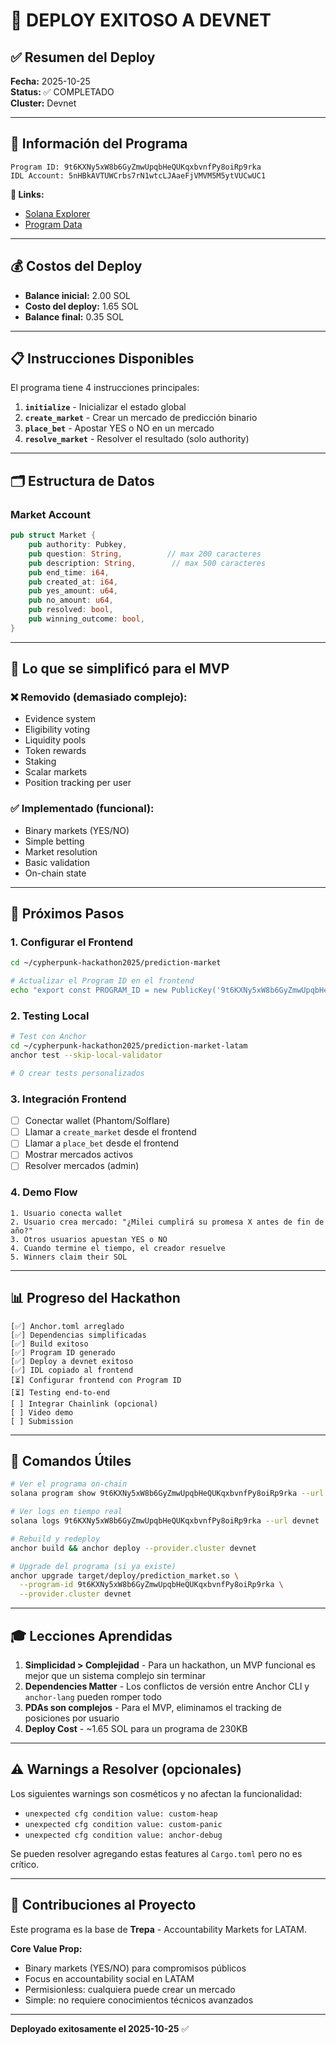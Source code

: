 # 🎉 DEPLOY EXITOSO A DEVNET

## ✅ Resumen del Deploy

**Fecha:** 2025-10-25  
**Status:** ✅ COMPLETADO  
**Cluster:** Devnet

---

## 📍 Información del Programa

```
Program ID: 9t6KXNy5xW8b6GyZmwUpqbHeQUKqxbvnfPy8oiRp9rka
IDL Account: 5nHBkAVTUWCrbs7rN1wtcLJAaeFjVMVM5M5ytVUCwUC1
```

**🔗 Links:**
- [Solana Explorer](https://explorer.solana.com/address/9t6KXNy5xW8b6GyZmwUpqbHeQUKqxbvnfPy8oiRp9rka?cluster=devnet)
- [Program Data](https://explorer.solana.com/address/2zzuH41UoqoPcD5ja5cia4zxdRNMtV1qm3YwyunZVUxL?cluster=devnet)

---

## 💰 Costos del Deploy

- **Balance inicial:** 2.00 SOL
- **Costo del deploy:** 1.65 SOL
- **Balance final:** 0.35 SOL

---

## 📋 Instrucciones Disponibles

El programa tiene 4 instrucciones principales:

1. **`initialize`** - Inicializar el estado global
2. **`create_market`** - Crear un mercado de predicción binario
3. **`place_bet`** - Apostar YES o NO en un mercado
4. **`resolve_market`** - Resolver el resultado (solo authority)

---

## 🗂️ Estructura de Datos

### Market Account
```rust
pub struct Market {
    pub authority: Pubkey,
    pub question: String,          // max 200 caracteres
    pub description: String,        // max 500 caracteres
    pub end_time: i64,
    pub created_at: i64,
    pub yes_amount: u64,
    pub no_amount: u64,
    pub resolved: bool,
    pub winning_outcome: bool,
}
```

---

## 🎯 Lo que se simplificó para el MVP

### ❌ Removido (demasiado complejo):
- Evidence system
- Eligibility voting
- Liquidity pools
- Token rewards
- Staking
- Scalar markets
- Position tracking per user

### ✅ Implementado (funcional):
- Binary markets (YES/NO)
- Simple betting
- Market resolution
- Basic validation
- On-chain state

---

## 🚀 Próximos Pasos

### 1. Configurar el Frontend
```bash
cd ~/cypherpunk-hackathon2025/prediction-market

# Actualizar el Program ID en el frontend
echo "export const PROGRAM_ID = new PublicKey('9t6KXNy5xW8b6GyZmwUpqbHeQUKqxbvnfPy8oiRp9rka');" > src/lib/program/constants.ts
```

### 2. Testing Local
```bash
# Test con Anchor
cd ~/cypherpunk-hackathon2025/prediction-market-latam
anchor test --skip-local-validator

# O crear tests personalizados
```

### 3. Integración Frontend
- [ ] Conectar wallet (Phantom/Solflare)
- [ ] Llamar a `create_market` desde el frontend
- [ ] Llamar a `place_bet` desde el frontend
- [ ] Mostrar mercados activos
- [ ] Resolver mercados (admin)

### 4. Demo Flow
```
1. Usuario conecta wallet
2. Usuario crea mercado: "¿Milei cumplirá su promesa X antes de fin de año?"
3. Otros usuarios apuestan YES o NO
4. Cuando termine el tiempo, el creador resuelve
5. Winners claim their SOL
```

---

## 📊 Progreso del Hackathon

```
[✅] Anchor.toml arreglado
[✅] Dependencias simplificadas
[✅] Build exitoso
[✅] Program ID generado
[✅] Deploy a devnet exitoso
[✅] IDL copiado al frontend
[⏳] Configurar frontend con Program ID
[⏳] Testing end-to-end
[ ] Integrar Chainlink (opcional)
[ ] Video demo
[ ] Submission
```

---

## 🔧 Comandos Útiles

```bash
# Ver el programa on-chain
solana program show 9t6KXNy5xW8b6GyZmwUpqbHeQUKqxbvnfPy8oiRp9rka --url devnet

# Ver logs en tiempo real
solana logs 9t6KXNy5xW8b6GyZmwUpqbHeQUKqxbvnfPy8oiRp9rka --url devnet

# Rebuild y redeploy
anchor build && anchor deploy --provider.cluster devnet

# Upgrade del programa (si ya existe)
anchor upgrade target/deploy/prediction_market.so \
  --program-id 9t6KXNy5xW8b6GyZmwUpqbHeQUKqxbvnfPy8oiRp9rka \
  --provider.cluster devnet
```

---

## 🎓 Lecciones Aprendidas

1. **Simplicidad > Complejidad** - Para un hackathon, un MVP funcional es mejor que un sistema complejo sin terminar
2. **Dependencies Matter** - Los conflictos de versión entre Anchor CLI y `anchor-lang` pueden romper todo
3. **PDAs son complejos** - Para el MVP, eliminamos el tracking de posiciones por usuario
4. **Deploy Cost** - ~1.65 SOL para un programa de 230KB

---

## ⚠️ Warnings a Resolver (opcionales)

Los siguientes warnings son cosméticos y no afectan la funcionalidad:
- `unexpected cfg condition value: custom-heap`
- `unexpected cfg condition value: custom-panic`
- `unexpected cfg condition value: anchor-debug`

Se pueden resolver agregando estas features al `Cargo.toml` pero no es crítico.

---

## 🤝 Contribuciones al Proyecto

Este programa es la base de **Trepa** - Accountability Markets for LATAM.

**Core Value Prop:**
- Binary markets (YES/NO) para compromisos públicos
- Focus en accountability social en LATAM
- Permisionless: cualquiera puede crear un mercado
- Simple: no requiere conocimientos técnicos avanzados

---

**Deployado exitosamente el 2025-10-25** ✅


